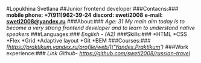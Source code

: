 #Lopukhina Svetlana
##Junior frontend developer
###Contacns:###
**mobile phone: +7(911)962-39-24**
**discord: sweti2008**
**e-mail: sweti2008@yandex.ru**
###About:###
*Age: 31*
*My main aim today is to become a very strong frontend developer and to learn to understand native speakers*
###Languages:###
*English - (A2)*
###Skills:###
*HTML
*CSS
    *Flex
    *Grid
    *Adaptive layout
*Git
*BEM
###Courses:###
*[https://praktikum.yandex.ru/profile/web/]('Yandex.Praktikum')*
###Work experience:###
*Link Github- https://github.com/sweti2008/russian-travel*